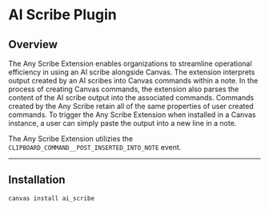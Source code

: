 # AI Scribe Plugin

## Overview

The Any Scribe Extension enables organizations to streamline operational efficiency in using an AI scribe alongside Canvas. The extension interprets output created by an AI scribes into Canvas commands within a note. In the process of creating Canvas commands, the extension also parses the content of the AI scribe output into the associated commands. Commands created by the Any Scribe retain all of the same properties of user created commands. To trigger the Any Scribe Extension when installed in a Canvas instance, a user can simply paste the output into a new line in a note.

The Any Scribe Extension utilizies the `CLIPBOARD_COMMAND__POST_INSERTED_INTO_NOTE` event.

---

## Installation

   ```bash
   canvas install ai_scribe
   ```


